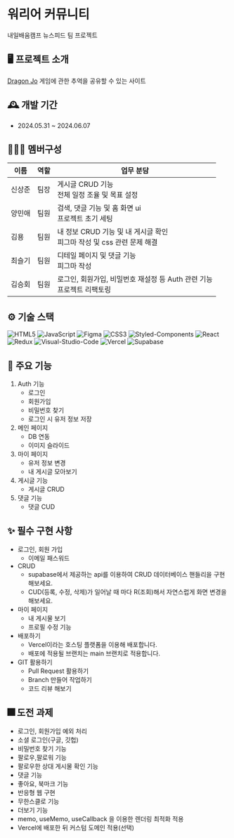 # 워리어 커뮤니티

내일배움캠프 뉴스피드 팀 프로젝트

## 🖥️ 프로젝트 소개

[Dragon Jo](https://dragon-jo.vercel.app/)
게임에 관한 추억을 공유할 수 있는 사이트

## 🕰️ 개발 기간

- 2024.05.31 ~ 2024.06.07

## 🧑‍🤝‍🧑 멤버구성

| 이름   | 역할 | 업무 분담                                                                   |
| ------ | ---- | --------------------------------------------------------------------------- |
| 신상준 | 팀장 | 게시글 CRUD 기능 <br/>전체 일정 조율 및 목표 설정                           |
| 양민애 | 팀원 | 검색, 댓글 기능 및 홈 화면 ui <br/>프로젝트 초기 세팅                       |
| 김용   | 팀원 | 내 정보 CRUD 기능 및 내 게시글 확인<br/>피그마 작성 및 css 관련 문제 해결   |
| 최슬기 | 팀원 | 디테일 페이지 및 댓글 기능 <br/> 피그마 작성                                |
| 김승회 | 팀원 | 로그인, 회원가입, 비밀번호 재설정 등 Auth 관련 기능 <br/> 프로젝트 리팩토링 |

## ⚙️ 기술 스택

![HTML5](https://img.shields.io/badge/HTML5-E34F26?style=for-the-badge&logo=html5&logoColor=white) ![JavaScript](https://img.shields.io/badge/JavaScript-323330?style=for-the-badge&logo=javascript&logoColor=F7DF1E)
![Figma](https://img.shields.io/badge/FIGMA-F24E1E?style=for-the-badge&logo=figma&logoColor=white) ![CSS3](https://img.shields.io/badge/CSS3-1572B6?style=for-the-badge&logo=css3&logoColor=white) ![Styled-Components](https://img.shields.io/badge/STYLED_COMPONENTS-DB7893?style=for-the-badge&logo=styled-components&logoColor=white)
![React](https://img.shields.io/badge/React-61DAFB?style=for-the-badge&logo=React&logoColor=white) ![Redux](https://img.shields.io/badge/Redux-764ABC?style=for-the-badge&logo=Redux&logoColor=white) ![Visual-Studio-Code](https://img.shields.io/badge/Visual_Studio_Code-5C2D91?style=for-the-badge&logo=Visual-studio-code&logoColor=white)
![Vercel](https://img.shields.io/badge/vercel-000000?style=for-the-badge&logo=vercel&logoColor=white) ![Supabase](https://img.shields.io/badge/SUPABASE-3FCF8E?style=for-the-badge&logo=supabase&logoColor=white)

## 📌 주요 기능

1. Auth 기능
   - 로그인
   - 회원가입
   - 비밀번호 찾기
   - 로그인 시 유저 정보 저장
2. 메인 페이지
   - DB 연동
   - 이미지 슬라이드
3. 마이 페이지
   - 유저 정보 변경
   - 내 게시글 모아보기
4. 게시글 기능
   - 게시글 CRUD
5. 댓글 기능
   - 댓글 CUD

## ✨ 필수 구현 사항

- 로그인, 회원 가입
  - 이메일 패스워드
- CRUD
  - supabase에서 제공하는 api를 이용하여 CRUD 데이터베이스 핸들리을 구현해보세요.
  - CUD(등록, 수정, 삭제)가 일어날 때 마다 R(조회)해서 자연스럽게 화면 변경을 해보세요.
- 마이 페이지
  - 내 게시물 보기
  - 프로필 수정 기능
- 배포하기
  - Vercel이라는 호스팅 플랫폼을 이용해 배포합니다.
  - 배포에 적용될 브랜치는 main 브랜치로 적용합니다.
- GIT 활용하기
  - Pull Request 활용하기
  - Branch 만들어 작업하기
  - 코드 리뷰 해보기

## 🎆 도전 과제

- 로그인, 회원가입 예외 처리
- 소셜 로그인(구글, 깃헙)
- 비밀번호 찾기 기능
- 팔로우,팔로워 기능
- 팔로우한 상대 게시물 확인 기능
- 댓글 기능
- 좋아요, 북마크 기능
- 반응형 웹 구현
- 무한스클로 기능
- 더보기 기능
- memo, useMemo, useCallback 을 이용한 렌더링 최적화 적용
- Vercel에 배포한 뒤 커스텀 도메인 적용(선택)
